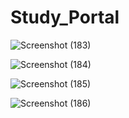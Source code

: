 # Study_Portal
![Screenshot (183)](https://user-images.githubusercontent.com/72036529/159009618-762d8a61-2962-404d-ab4c-1059c6b3071c.png)


![Screenshot (184)](https://user-images.githubusercontent.com/72036529/159009692-6112f651-e58f-441c-8ff3-ea0a5c444752.png)


![Screenshot (185)](https://user-images.githubusercontent.com/72036529/159009782-a9b84c45-a4fc-4ebb-aecb-2e9c47e96737.png)


![Screenshot (186)](https://user-images.githubusercontent.com/72036529/159009879-3947ca5f-e190-40bd-a81e-99bf8d02d5cc.png)
